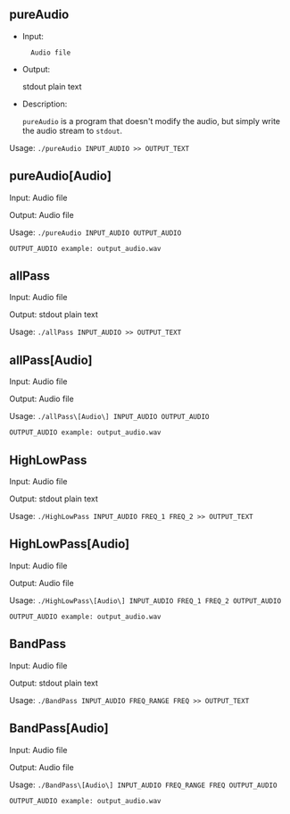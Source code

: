 ## pureAudio

* Input:

		Audio file

* Output:

	stdout plain text

* Description:

	`pureAudio` is a program that doesn't modify the audio, but simply write the audio stream to `stdout`.

Usage:  `./pureAudio INPUT_AUDIO >> OUTPUT_TEXT`

## pureAudio[Audio]

Input:
	Audio file

Output:
	Audio file

Usage:  `./pureAudio INPUT_AUDIO OUTPUT_AUDIO`

```
OUTPUT_AUDIO example: output_audio.wav
```

## allPass

Input:
	Audio file

Output:
	stdout plain text

Usage:  `./allPass INPUT_AUDIO >> OUTPUT_TEXT`

## allPass[Audio]

Input:
	Audio file

Output:
	Audio file

Usage:  `./allPass\[Audio\] INPUT_AUDIO OUTPUT_AUDIO`

```
OUTPUT_AUDIO example: output_audio.wav
```

## HighLowPass

Input:
	Audio file

Output:
	stdout plain text

Usage:  `./HighLowPass INPUT_AUDIO FREQ_1 FREQ_2 >> OUTPUT_TEXT`

## HighLowPass[Audio]

Input:
	Audio file

Output:
	Audio file

Usage:  `./HighLowPass\[Audio\] INPUT_AUDIO FREQ_1 FREQ_2 OUTPUT_AUDIO`

```
OUTPUT_AUDIO example: output_audio.wav
```

## BandPass

Input:
	Audio file

Output:
	stdout plain text

Usage:  `./BandPass INPUT_AUDIO FREQ_RANGE FREQ >> OUTPUT_TEXT`

## BandPass[Audio]

Input:
	Audio file

Output:
	Audio file

Usage:  `./BandPass\[Audio\] INPUT_AUDIO FREQ_RANGE FREQ OUTPUT_AUDIO`

```
OUTPUT_AUDIO example: output_audio.wav
```

